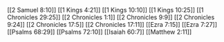 [[2 Samuel 8:10]]
[[1 Kings 4:21]]
[[1 Kings 10:10]]
[[1 Kings 10:25]]
[[1 Chronicles 29:25]]
[[2 Chronicles 1:1]]
[[2 Chronicles 9:9]]
[[2 Chronicles 9:24]]
[[2 Chronicles 17:5]]
[[2 Chronicles 17:11]]
[[Ezra 7:15]]
[[Ezra 7:27]]
[[Psalms 68:29]]
[[Psalms 72:10]]
[[Isaiah 60:7]]
[[Matthew 2:11]]
